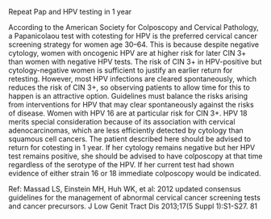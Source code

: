 Repeat Pap and HPV testing in 1 year

According to the American Society for Colposcopy and Cervical Pathology, a Papanicolaou test with cotesting
for HPV is the preferred cervical cancer screening strategy for women age 30–64. This is because
despite negative cytology, women with oncogenic HPV are at higher risk for later CIN 3+ than women
with negative HPV tests. The risk of CIN 3+ in HPV-positive but cytology-negative women is sufficient
to justify an earlier return for retesting. However, most HPV infections are cleared spontaneously, which
reduces the risk of CIN 3+, so observing patients to allow time for this to happen is an attractive option.
Guidelines must balance the risks arising from interventions for HPV that may clear spontaneously against
the risks of disease. Women with HPV 16 are at particular risk for CIN 3+. HPV 18 merits special
consideration because of its association with cervical adenocarcinomas, which are less efficiently detected
by cytology than squamous cell cancers. The patient described here should be advised to return for cotesting
in 1 year. If her cytology remains negative but her HPV test remains positive, she should be advised
to have colposcopy at that time regardless of the serotype of the HPV. If her current test had shown
evidence of either strain 16 or 18 immediate colposcopy would be indicated.

Ref: Massad LS, Einstein MH, Huh WK, et al: 2012 updated consensus guidelines for the management of abnormal cervical
cancer screening tests and cancer precursors. J Low Genit Tract Dis 2013;17(5 Suppl 1):S1-S27.
81